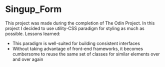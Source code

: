 # Singup_Form

This project was made during the completion of The Odin Project. In this project I decided to use utility-CSS paradigm for styling as much as possible.
Lessons learned:
- This paradigm is well-suited for building consistent interfaces
- Without taking advantage of front-end frameworks, it becomes cumbersome to reuse the same set of classes for similar elements over and over again
